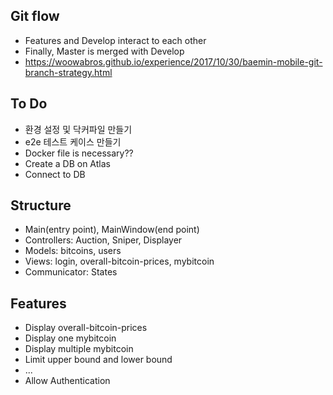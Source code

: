 ## Git flow
- Features and Develop interact to each other
- Finally, Master is merged with Develop 
- https://woowabros.github.io/experience/2017/10/30/baemin-mobile-git-branch-strategy.html

## To Do 
- 환경 설정 및 닥커파일 만들기 
- e2e 테스트 케이스 만들기
- Docker file is necessary??
- Create a DB on Atlas 
- Connect to DB

## Structure
- Main(entry point), MainWindow(end point)
- Controllers: Auction, Sniper, Displayer
- Models: bitcoins, users
- Views: login, overall-bitcoin-prices, mybitcoin
- Communicator: States

## Features
- Display overall-bitcoin-prices
- Display one mybitcoin
- Display multiple mybitcoin
- Limit upper bound and lower bound
- ...
- Allow Authentication  